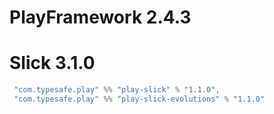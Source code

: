 # PlayFramework 2.4.3
# Slick 3.1.0

```scala
 "com.typesafe.play" %% "play-slick" % "1.1.0",
 "com.typesafe.play" %% "play-slick-evolutions" % "1.1.0"
```

